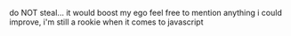 do NOT steal... it would boost my ego
feel free to mention anything i could improve, i'm still a rookie when it comes to javascript
